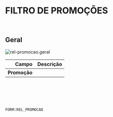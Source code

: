 # FILTRO DE PROMOÇÕES
<br>

## Geral
![rel-promocao.geral](https://raw.githubusercontent.com/netforcews/docs-erp/master/geral/imagens/rel-promocao.geral.png)

Campo | Descrição
--:|---
**Promoção** | 
<br>
<br>
<br>
<br>

```FORM:REL_PROMOCAO```
